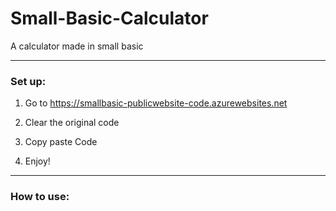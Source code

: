 # Small-Basic-Calculator
A calculator made in small basic
<hr>
<h3>Set up:</h3>

  1. Go to https://smallbasic-publicwebsite-code.azurewebsites.net 
  
  2. Clear the original code
     
  3. Copy paste Code

  4. Enjoy!
<hr>
<h3>How to use:</h3>
     
